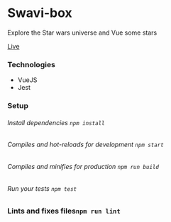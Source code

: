 # Swavi-box
Explore the Star wars universe and Vue some stars

[Live](https://swavi-box.netlify.com)

### Technologies
- VueJS
- Jest 


### Setup
###### Install dependencies `npm install`

###### Compiles and hot-reloads for development `npm start`

###### Compiles and minifies for production `npm run build`


###### Run your tests `npm test`

### Lints and fixes files`npm run lint`

####
